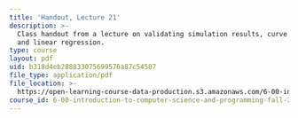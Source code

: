 ```yaml
---
title: 'Handout, Lecture 21'
description: >-
  Class handout from a lecture on validating simulation results, curve fitting,
  and linear regression.
type: course
layout: pdf
uid: b318d4eb288833075699576a87c54587
file_type: application/pdf
file_location: >-
  https://open-learning-course-data-production.s3.amazonaws.com/6-00-introduction-to-computer-science-and-programming-fall-2008/b318d4eb288833075699576a87c54587_lec21.pdf
course_id: 6-00-introduction-to-computer-science-and-programming-fall-2008
---
```

